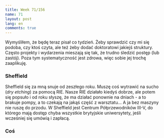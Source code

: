 ```yaml
---
title: Week 71/156
name: 71
layout: post
lang: en
comments: true
---
```


Wymyśliłem, że będę teraz pisał co tydzień. Żeby sprawdzić czy mi się podoba, czy ktoś czyta, ale też żeby dodać doktoratowi jakiejś struktury. Często projekty i wydarzenia mieszają się tak, że trudno śledzić postęp (lub zastój). Poza tym systematyczność jest zdrowa, więc sobie jej trochę zaaplikuję.

### Sheffield

Sheffield się za mną snuje od zeszłego roku. Muszę coś wytrawić na sucho (*dry etching*) za pomocą RIE. Nasze RIE działało kiedyś dobrze, ale potem się popsuło i od roku słyszę, że ma działać ponownie na dniach - a to brakuje pompy, a to czekają na jakąś część z warsztatu... A ja bez maszyny nie ruszę do przodu. W Sheffield jest Centrum Półprzewodników III-V, do którego mają dostęp chyba wszystkie brytyjskie uniwersytety, jeśli wcześniej się umówią i zapłacą. 

### Coś